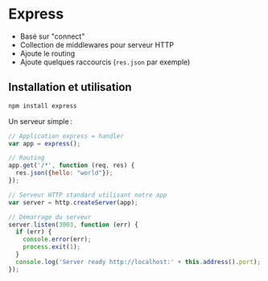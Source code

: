 Express
=======

* Basé sur "connect"
 * Collection de middlewares pour serveur HTTP
* Ajoute le routing
* Ajoute quelques raccourcis (`res.json` par exemple)

Installation et utilisation
---------------------------

```sh
npm install express
```

Un serveur simple :

```javascript
// Application express = handler
var app = express();

// Routing
app.get('/*', function (req, res) {
  res.json({hello: "world"});
});

// Serveur HTTP standard utilisant notre app
var server = http.createServer(app);

// Démarrage du serveur
server.listen(3003, function (err) {
  if (err) {
    console.error(err);
    process.exit(1);
  }
  console.log('Server ready http://localhost:' + this.address().port);
});
```
